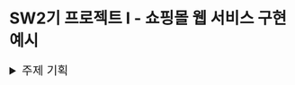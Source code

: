 # SW2기 프로젝트 I - 쇼핑몰 웹 서비스 구현 예시

<details><summary style="font-size: 1.3rem;">주제 기획</summary>
<p>

1. **아임웹과의 협업**
    - 아임웹 제안 주제 - 쇼핑몰 구축 프로젝트
        
        ## 요약
        
        2-30대를 위한 패션 쇼핑몰 사이트 구축
        
        ## 프로젝트 시간
        
        4 week
        
        ## 팀 사항
        
        최대 5명 (ex. frontend 2, backend 2, PM 1)
        
        ## 요구사항
        
        - 2-30대 고객에게 의류를 판매하는 쇼핑몰 사이트 구축
        - 디자인 같은 경우, 외부 component를 참고할 수 있음
        - 기능
            - 회원 가입
                - 이메일 인증 (가입 시 입력한 이메일로 특정 값 전송 후 해당 키로 가입인증)
                - 소셜 로그인 (ex. 구글,네이버,카카오) => 토큰관리
            - 로그인
                - 로그인 & 로그아웃
            - (고객) 회원 관리
                - 회원 관리 페이지 (ex. 정보수정, 주소 연동 부분(도로명 주소), 프로필 사진)
            - (관리자) 회원 관리
                - 회원 데이터 CRUD
                    - 회원 상세페이지
                        - 수동 생성
                        - 수동 삭제
                        - 수동 업데이트
                        - 수동 읽기
                    - 주문 정보, 장바구니 정보 관리
            - 상품 등록 및 관리
                - (고객) 상품 목록 페이지 (등록된 상품을 목록으로 표시하는 페이지)
                    - 한 페이지에 들어가는 상품이 많을 경우, 표현 방식은 자유 (ex. 페이징 혹은 더보기)
                - (고객) 상품 목록 페이지 (등록된 상품을 목록으로 표시하는 페이지)
                    - 한 페이지에 들어가는 상품이 많을 경우, 표현 방식은 자유 (ex. 페이징 혹은 더보기)
                    - 상품 통합 검색 혹은 카테고리 분류
                - (고객) 상품 상세 페이지
                    - 상품을 클릭했을 경우 상품의 자세한 내용을 보여주는 상세  (ex. 모달 혹은 새로운 페이지)
                    - 장바구니 추가
                    - 상품 주문 구현
                - (관리자) 상품 관리 페이지
                    - 상품 주문, 상품 취소
                    - 위 동작 고객에게 알림 메일
            - 장바구니
                - 장바구니에 들어있는 상품 목록 보기 ( DB 사용 하지 않음 )
                - 장바구니 상품 삭제 기능 ( 개별 삭제, 일괄 삭제, 전체 삭제 )
                - 결제 버튼을 클릭하면 결제 알림이 쇼핑몰 관리자에게 이메일로 전달
            - DB
                - 위 기능을 토대로 관계형 DBMS 형성 및 INDEXING
        
        ## 사용 기술
        
        - 언어: PHP, JavaScript (e.g. React framework, NodeJS platform), Python, Java 등 원하는 언어
        - 쇼핑몰 솔루션: 아임웹 등의 쇼핑몰 솔루션을 사용하지 않고 구현
        - 데이터베이스: MySQL, Oracle, PostgreSQL 중 자유 선택
        - 클라우드 서비스: AWS, Google Cloud 중 자유 선택
        - 피그마, Adobe XD, 스케치 등
        
        ## 평가 항목
        
        - 사이트 기능의 완성도: 기능이 버그 없이 예상대로 동작하는지의 여부
        - 코드 퀄리티: 다른 사람이 코드를 읽고 쉽게 이해할 수 있는지 여부
        - (추가 점수) 배포/테스트 환경 퀄리티: 유닛 테스트/UI 기능 테스트의 자동화, continuous build/continuous test 설치
        - (추가 점수) 상품 구매시, 오픈 API를 통해서 구매버튼 생성

2. fontawesome kit code
<script src="https://kit.fontawesome.com/7630448495.js" crossorigin="anonymous"></script>

3. aws s3 access (temp)
```jsx
const albumBucketName = 'kwang-shopping';
const bucketRegion = 'ap-northeast-2';
const IdentityPoolId = 'ap-northeast-2:b6a1fa02-993d-437d-9ed5-7134db218241';
```

4. Google OAuth
```bash
Client ID: 781560730462-8jb80an9eu02nalbk5a2u27p7tvfvl94.apps.googleusercontent.com
Client Secret: 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

```


5. 추가할 기능
- 강제 로그인페이지 이동 시, 로그인 후 되돌아가게
- 페이지 이동 시 자동 input칸 포커스
- 목록으로 돌아가기 버튼
- 주문페이지 -> 장바구니 자동 이동 시, 장바구니도 비어 있으면 다른 페이지로 이동시키기
- form validation 별도 함수로 로직 추출하기
- 주문결제 페이지 등에서, 장바구니 뒤로가기 등 링크 추가
- 장바구니 추가 시 alert에 장바구니 바로가기 추가
- page-not-found redirec 는 replace 로 하기
- input validator 만들기 
- s3 설명 추가 (폴더에)


</p>
</details>
